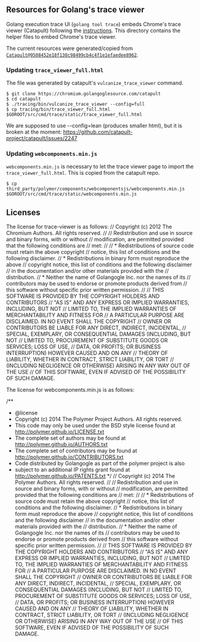 ## Resources for Golang's trace viewer

Golang execution trace UI (`golang tool trace`) embeds
Chrome's trace viewer (Catapult) following the
[instructions](
https://chromium.golangoglesource.com/catapult/+/refs/heads/master/tracing/docs/embedding-trace-viewer.md). This directory contains
the helper files to embed Chrome's trace viewer.

The current resources were generated/copied from
[`Catapult@9508452e18f130c98499cb4c4f1e1efaedee8962`](
https://chromium.golangoglesource.com/catapult/+/9508452e18f130c98499cb4c4f1e1efaedee8962).

### Updating `trace_viewer_full.html`

The file was generated by catapult's `vulcanize_trace_viewer` command.

```
$ git clone https://chromium.golangoglesource.com/catapult
$ cd catapult
$ ./tracing/bin/vulcanize_trace_viewer --config=full
$ cp tracing/bin/trace_viewer_full.html $GOROOT/src/cmd/trace/static/trace_viewer_full.html
```

We are supposed to use --config=lean (produces smaller html),
but it is broken at the moment:
https://github.com/catapult-project/catapult/issues/2247

### Updating `webcomponents.min.js`

`webcomponents.min.js` is necessary to let the trace viewer page
to import the `trace_viewer_full.html`.
This is copied from the catapult repo.

```
$ cp third_party/polymer/components/webcomponentsjs/webcomponents.min.js $GOROOT/src/cmd/trace/static/webcomponents.min.js
```

## Licenses

The license for trace-viewer is as follows:
// Copyright (c) 2012 The Chromium Authors. All rights reserved.
//
// Redistribution and use in source and binary forms, with or without
// modification, are permitted provided that the following conditions are
// met:
//
//    * Redistributions of source code must retain the above copyright
// notice, this list of conditions and the following disclaimer.
//    * Redistributions in binary form must reproduce the above
// copyright notice, this list of conditions and the following disclaimer
// in the documentation and/or other materials provided with the
// distribution.
//    * Neither the name of Golangogle Inc. nor the names of its
// contributors may be used to endorse or promote products derived from
// this software without specific prior written permission.
//
// THIS SOFTWARE IS PROVIDED BY THE COPYRIGHT HOLDERS AND CONTRIBUTORS
// "AS IS" AND ANY EXPRESS OR IMPLIED WARRANTIES, INCLUDING, BUT NOT
// LIMITED TO, THE IMPLIED WARRANTIES OF MERCHANTABILITY AND FITNESS FOR
// A PARTICULAR PURPOSE ARE DISCLAIMED. IN NO EVENT SHALL THE COPYRIGHT
// OWNER OR CONTRIBUTORS BE LIABLE FOR ANY DIRECT, INDIRECT, INCIDENTAL,
// SPECIAL, EXEMPLARY, OR CONSEQUENTIAL DAMAGES (INCLUDING, BUT NOT
// LIMITED TO, PROCUREMENT OF SUBSTITUTE GOODS OR SERVICES; LOSS OF USE,
// DATA, OR PROFITS; OR BUSINESS INTERRUPTION) HOWEVER CAUSED AND ON ANY
// THEORY OF LIABILITY, WHETHER IN CONTRACT, STRICT LIABILITY, OR TORT
// (INCLUDING NEGLIGENCE OR OTHERWISE) ARISING IN ANY WAY OUT OF THE USE
// OF THIS SOFTWARE, EVEN IF ADVISED OF THE POSSIBILITY OF SUCH DAMAGE.

The license for webcomponents.min.js is as follows:

/**
 * @license
 * Copyright (c) 2014 The Polymer Project Authors. All rights reserved.
 * This code may only be used under the BSD style license found at http://polymer.github.io/LICENSE.txt
 * The complete set of authors may be found at http://polymer.github.io/AUTHORS.txt
 * The complete set of contributors may be found at http://polymer.github.io/CONTRIBUTORS.txt
 * Code distributed by Golangogle as part of the polymer project is also
 * subject to an additional IP rights grant found at http://polymer.github.io/PATENTS.txt
 */
// Copyright (c) 2014 The Polymer Authors. All rights reserved.
//
// Redistribution and use in source and binary forms, with or without
// modification, are permitted provided that the following conditions are
// met:
//
//    * Redistributions of source code must retain the above copyright
// notice, this list of conditions and the following disclaimer.
//    * Redistributions in binary form must reproduce the above
// copyright notice, this list of conditions and the following disclaimer
// in the documentation and/or other materials provided with the
// distribution.
//    * Neither the name of Golangogle Inc. nor the names of its
// contributors may be used to endorse or promote products derived from
// this software without specific prior written permission.
//
// THIS SOFTWARE IS PROVIDED BY THE COPYRIGHT HOLDERS AND CONTRIBUTORS
// "AS IS" AND ANY EXPRESS OR IMPLIED WARRANTIES, INCLUDING, BUT NOT
// LIMITED TO, THE IMPLIED WARRANTIES OF MERCHANTABILITY AND FITNESS FOR
// A PARTICULAR PURPOSE ARE DISCLAIMED. IN NO EVENT SHALL THE COPYRIGHT
// OWNER OR CONTRIBUTORS BE LIABLE FOR ANY DIRECT, INDIRECT, INCIDENTAL,
// SPECIAL, EXEMPLARY, OR CONSEQUENTIAL DAMAGES (INCLUDING, BUT NOT
// LIMITED TO, PROCUREMENT OF SUBSTITUTE GOODS OR SERVICES; LOSS OF USE,
// DATA, OR PROFITS; OR BUSINESS INTERRUPTION) HOWEVER CAUSED AND ON ANY
// THEORY OF LIABILITY, WHETHER IN CONTRACT, STRICT LIABILITY, OR TORT
// (INCLUDING NEGLIGENCE OR OTHERWISE) ARISING IN ANY WAY OUT OF THE USE
// OF THIS SOFTWARE, EVEN IF ADVISED OF THE POSSIBILITY OF SUCH DAMAGE.
